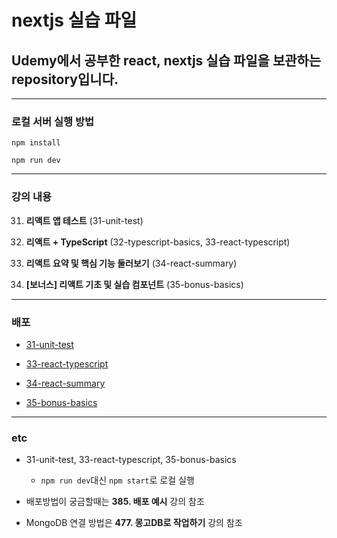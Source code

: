 # nextjs 실습 파일

## Udemy에서 공부한 react, nextjs 실습 파일을 보관하는 repository입니다.

---

### 로컬 서버 실행 방법

`npm install`

`npm run dev`

---

### 강의 내용

31. **리액트 앱 테스트** (31-unit-test)

32. **리액트 + TypeScript** (32-typescript-basics, 33-react-typescript)

33. **리액트 요약 및 핵심 기능 둘러보기** (34-react-summary)

34. **[보너스] 리액트 기초 및 실습 컴포넌트** (35-bonus-basics)

---

### 배포

- [31-unit-test](https://31-unit-test.vercel.app/)

- [33-react-typescript](https://33-react-typescript.vercel.app/)

- [34-react-summary](https://34-react-summary.vercel.app/)

- [35-bonus-basics](https://35-bonus-basics.vercel.app/)

---

### etc

- 31-unit-test, 33-react-typescript, 35-bonus-basics

  - `npm run dev`대신 `npm start`로 로컬 실행

- 배포방법이 궁금할때는 **385. 배포 예시** 강의 참조
- MongoDB 연결 방법은 **477. 몽고DB로 작업하기** 강의 참조

